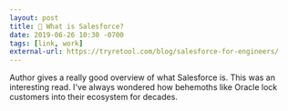 ```yaml
---
layout: post
title: 🔗 What is Salesforce?
date: 2019-06-26 10:30 -0700
tags: [link, work]
external-url: https://tryretool.com/blog/salesforce-for-engineers/
---
```


Author gives a really good overview of what Salesforce is. This was an
interesting read. I've always wondered how behemoths like Oracle lock
customers into their ecosystem for decades.
